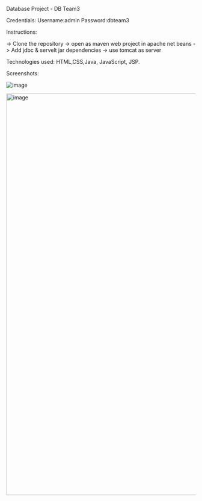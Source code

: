 Database Project - DB Team3

Credentials: 
Username:admin
Password:dbteam3

Instructions:

-> Clone the repository
-> open as maven web project in apache net beans
-> Add jdbc & servelt jar dependencies
-> use tomcat as server

Technologies used: HTML,CSS,Java, JavaScript, JSP.

Screenshots:

![image](https://github.com/deepthisamhithaedara/Database-Project/assets/157078637/717c9cef-7880-46d1-a9db-b340bafced57)

<img width="1067" alt="image" src="https://github.com/deepthisamhithaedara/Database-Project/assets/157078637/955e6b1a-8c69-4db0-b9d7-f3bce4895e08">


